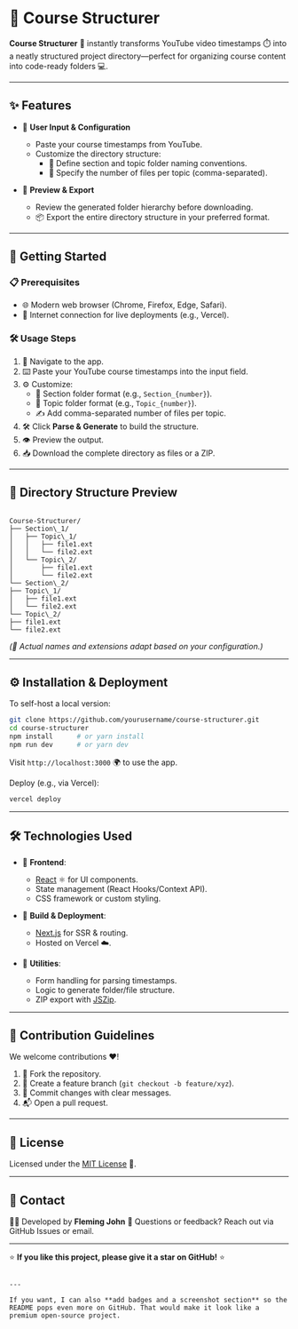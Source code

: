# 📂 Course Structurer

**Course Structurer** 🚀 instantly transforms YouTube video timestamps ⏱️ into a neatly structured project directory—perfect for organizing course content into code-ready folders 💻.

---

## ✨ Features

- 📝 **User Input & Configuration**  
  - Paste your course timestamps from YouTube.  
  - Customize the directory structure:  
    - 📁 Define section and topic folder naming conventions.  
    - 📄 Specify the number of files per topic (comma-separated).  

- 👀 **Preview & Export**  
  - Review the generated folder hierarchy before downloading.  
  - 📦 Export the entire directory structure in your preferred format.  

---

## 🚀 Getting Started

### 📋 Prerequisites
- 🌐 Modern web browser (Chrome, Firefox, Edge, Safari).  
- 📶 Internet connection for live deployments (e.g., Vercel).  

### 🛠️ Usage Steps
1. 🔗 Navigate to the app.  
2. ⌨️ Paste your YouTube course timestamps into the input field.  
3. ⚙️ Customize:  
   - 📂 Section folder format (e.g., `Section_{number}`).  
   - 📂 Topic folder format (e.g., `Topic_{number}`).  
   - ✍️ Add comma-separated number of files per topic.  
4. 🛠️ Click **Parse & Generate** to build the structure.  
5. 👁️ Preview the output.  
6. 📥 Download the complete directory as files or a ZIP.  

---

## 📂 Directory Structure Preview

```

Course-Structurer/
├── Section\_1/
│   ├── Topic\_1/
│   │   ├── file1.ext
│   │   └── file2.ext
│   └── Topic\_2/
│       ├── file1.ext
│       └── file2.ext
└── Section\_2/
├── Topic\_1/
│   ├── file1.ext
│   └── file2.ext
└── Topic\_2/
├── file1.ext
└── file2.ext

````

*(📌 Actual names and extensions adapt based on your configuration.)*

---

## ⚙️ Installation & Deployment

To self-host a local version:  

```bash
git clone https://github.com/yourusername/course-structurer.git
cd course-structurer
npm install      # or yarn install
npm run dev      # or yarn dev
````

Visit `http://localhost:3000` 🌍 to use the app.

Deploy (e.g., via Vercel):

```bash
vercel deploy
```

---

## 🛠️ Technologies Used

* 🎨 **Frontend**:

  * [React](https://reactjs.org/) ⚛️ for UI components.
  * State management (React Hooks/Context API).
  * CSS framework or custom styling.

* 🚀 **Build & Deployment**:

  * [Next.js](https://nextjs.org/) for SSR & routing.
  * Hosted on Vercel ☁️.

* 🧩 **Utilities**:

  * Form handling for parsing timestamps.
  * Logic to generate folder/file structure.
  * ZIP export with [JSZip](https://stuk.github.io/jszip/).

---

## 🤝 Contribution Guidelines

We welcome contributions ❤️!

1. 🍴 Fork the repository.
2. 🌱 Create a feature branch (`git checkout -b feature/xyz`).
3. 💬 Commit changes with clear messages.
4. 📬 Open a pull request.

---

## 📜 License

Licensed under the [MIT License](LICENSE) 📄.

---

## 📧 Contact

👨‍💻 Developed by **Fleming John**
💌 Questions or feedback? Reach out via GitHub Issues or email.

---

⭐ **If you like this project, please give it a star on GitHub!** ⭐

```

---

If you want, I can also **add badges and a screenshot section** so the README pops even more on GitHub. That would make it look like a premium open-source project.
```
